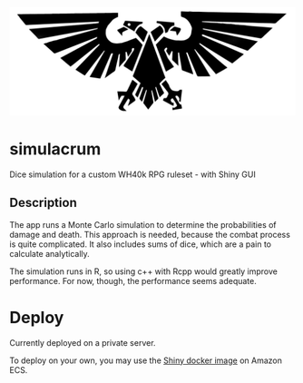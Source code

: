 ![Warhammer 40k logo](www/logo.png)

# simulacrum
Dice simulation for a custom WH40k RPG ruleset - with Shiny GUI 

## Description
The app runs a Monte Carlo simulation to determine the probabilities of damage and death. This approach is needed, because the combat process is quite complicated. It also includes sums of dice, which are a pain to calculate analytically.   

The simulation runs in R, so using c++ with Rcpp would greatly improve performance. For now, though, the performance seems adequate. 

# Deploy 
Currently deployed on a private server. 

To deploy on your own, you may use the [Shiny docker image](https://hub.docker.com/r/rocker/shiny/) on Amazon ECS. 
